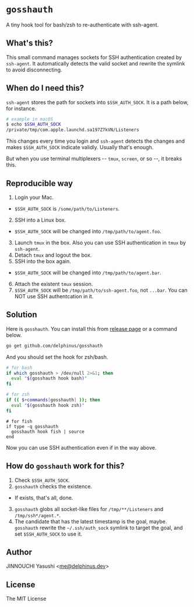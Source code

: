 # `gosshauth`

A tiny hook tool for bash/zsh to re-authenticate with ssh-agent.

## What's this?

This small command manages sockets for SSH authentication created by
`ssh-agent`.  It automatically detects the valid socket and rewrite the symlink
to avoid disconnecting.

## When do I need this?

`ssh-agent` stores the path for sockets into `$SSH_AUTH_SOCK`.  It is a path
below, for instance.

```sh
# example in macOS
$ echo $SSH_AUTH_SOCK
/private/tmp/com.apple.launchd.sa197Z7kVN/Listeners
```

This changes every time you login and `ssh-agent` detects the changes and makes
`$SSH_AUTH_SOCK` indicate validly.  Usually that's enough.

But when you use terminal multiplexers -- `tmux`, `screen`, or so --, it breaks
this.

## Reproducible way

1. Login your Mac.
  - `$SSH_AUTH_SOCK` is `/some/path/to/Listeners`.
2. SSH into a Linux box.
  - `$SSH_AUTH_SOCK` will be changed into `/tmp/path/to/agent.foo`.
3. Launch `tmux` in the box.  Also you can use SSH authentication in `tmux` by
   `ssh-agent`.
4. Detach `tmux` and logout the box.
5. SSH into the box again.
  - `$SSH_AUTH_SOCK` will be changed into `/tmp/path/to/agent.bar`.
6. Attach the existent `tmux` session.
7. `$SSH_AUTH_SOCK` will be `/tmp/path/to/ssh-agent.foo`, not `...bar`.
   You can NOT use SSH authentcation in it.

## Solution

Here is `gosshauth`.  You can install this from [release page][] or a command
below.

[release page]: https://github.com/delphinus/gosshauth/releases

```sh
go get github.com/delphinus/gosshauth
```

And you should set the hook for zsh/bash.

```bash
# for bash
if which gosshauth > /dev/null 2>&1; then
  eval "$(gosshauth hook bash)"
fi
```

```zsh
# for zsh
if (( $+commands[gosshauth] )); then
  eval "$(gosshauth hook zsh)"
fi
```

```fish
# for fish
if type -q gosshauth
  gosshauth hook fish | source
end
```

Now you can use SSH authentication even if in the way above.

## How do `gosshauth` work for this?

1. Check `$SSH_AUTH_SOCK`.
2. `gosshauth` checks the existence.
  - If exists, that's all, done.
3. `gosshauth` globs all socket-like files for `/tmp/**/Listeners` and
   `/tmp/ssh*/agent.*`.
4. The candidate that has the latest timestamp is the goal, maybe.  `gosshauth`
   rewrite the `~/.ssh/auth_sock` symlink to target the goal, and set
   `$SSH_AUTH_SOCK` to use it.

## Author

JINNOUCHI Yasushi &lt;me@delphinus.dev&gt;

## License

The MIT License
